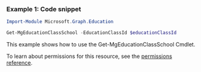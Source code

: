 ### Example 1: Code snippet

```powershellImport-Module Microsoft.Graph.Education

Get-MgEducationClassSchool -EducationClassId $educationClassId
```
This example shows how to use the Get-MgEducationClassSchool Cmdlet.
To learn about permissions for this resource, see the [permissions reference](/graph/permissions-reference).

